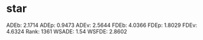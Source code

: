 # star

ADEb: 2.1714
ADEp: 0.9473
ADEv: 2.5644
FDEb: 4.0366
FDEp: 1.8029
FDEv: 4.6324
Rank: 1361
WSADE: 1.54
WSFDE: 2.8602